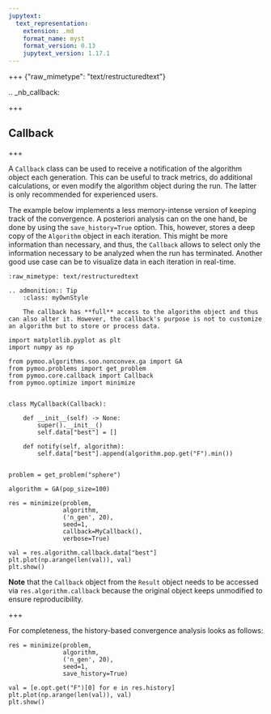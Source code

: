 ```yaml
---
jupytext:
  text_representation:
    extension: .md
    format_name: myst
    format_version: 0.13
    jupytext_version: 1.17.1
---
```


+++ {"raw_mimetype": "text/restructuredtext"}

.. _nb_callback:

+++

## Callback

+++

A `Callback` class can be used to receive a notification of the algorithm object each generation.
This can be useful to track metrics, do additional calculations, or even modify the algorithm object during the run.
The latter is only recommended for experienced users.

The example below implements a less memory-intense version of keeping track of the convergence. A posteriori analysis can on the one hand, be done by using the `save_history=True` option. This, however, stores a deep copy of the `Algorithm` object in each iteration. This might be more information than necessary, and thus, the `Callback` allows to select only the information necessary to be analyzed when the run has terminated. Another good use case can be to visualize data in each iteration in real-time.

```{raw-cell}
:raw_mimetype: text/restructuredtext

.. admonition:: Tip
    :class: myOwnStyle

    The callback has **full** access to the algorithm object and thus can also alter it. However, the callback's purpose is not to customize an algorithm but to store or process data.
```

```{code-cell} ipython3
import matplotlib.pyplot as plt
import numpy as np

from pymoo.algorithms.soo.nonconvex.ga import GA
from pymoo.problems import get_problem
from pymoo.core.callback import Callback
from pymoo.optimize import minimize


class MyCallback(Callback):

    def __init__(self) -> None:
        super().__init__()
        self.data["best"] = []

    def notify(self, algorithm):
        self.data["best"].append(algorithm.pop.get("F").min())


problem = get_problem("sphere")

algorithm = GA(pop_size=100)

res = minimize(problem,
               algorithm,
               ('n_gen', 20),
               seed=1,
               callback=MyCallback(),
               verbose=True)

val = res.algorithm.callback.data["best"]
plt.plot(np.arange(len(val)), val)
plt.show()

```

**Note** that the `Callback` object from the `Result` object needs to be accessed via `res.algorithm.callback` because the original object keeps unmodified to ensure reproducibility.

+++

For completeness, the history-based convergence analysis looks as follows:

```{code-cell} ipython3
res = minimize(problem,
               algorithm,
               ('n_gen', 20),
               seed=1,
               save_history=True)

val = [e.opt.get("F")[0] for e in res.history]
plt.plot(np.arange(len(val)), val)
plt.show()
```

